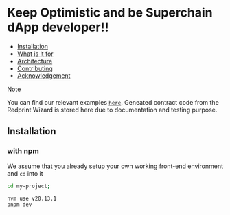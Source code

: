 <h1>Keep Optimistic and be Superchain dApp developer!! </h1>

- [Installation](#installation)
- [What is it for](#what-is-it-for)
- [Architecture](#architecture)
- [Contributing](#contributing)
- [Acknowledgement](#acknowledgement)

>[!NOTE]
> You can find our relevant examples [`here`](https://github.com/Ratimon/superfuse-contracts-examples). Geneated contract code from the Redprint Wizard is stored here due to documentation and testing purpose.

## Installation

### with npm

We assume that you already setup your own working front-end environment and `cd` into it

```bash
cd my-project;
``` 

```bash
nvm use v20.13.1
pnpm dev
``` 